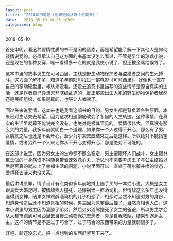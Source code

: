 ```yaml
---
layout: post
title:  "2018读书笔记《他知道风从哪个方向来》"
date:   2018-05-10 18:25 +0300
categories: blog
---
```


2018-05-10

首先申明，看这种言情性质的书不是闲的蛋疼，而是希望能了解一下其他人是如何谈情说爱的。必须承认自己这方面的书基本没怎么看过，不管是早年的琼瑶小说，还是现在的各种女穿，唯一看得多一点的就是武侠小说了，但还被金庸给误导了。

这本书里的故事发生在可可西里，主线是野生动物保护者与盗猎者之间的生死搏斗。这方面了解不多，知道多年前陆川拍过一部电影《可可西里》，好像也一直在自己的移动硬盘里，却从来没看。还没去追究书里描写的这些情节是源自真实的生活，还是作者自己异想天开瞎编乱造的，反正那些出生入死的野生动物保护者居然还是民间组织，如果是真的，也够让人嘘唏了。

回过头来说爱情，这本来也是我看这部书的目的。男女主都是背负着各种原罪，本来已对生活失去希望，因为这次相遇彻底改变了各自的人生轨迹。这种事情，在真实的生活里就算不能说完全没有，也绝对是极其罕见的。爱情很伟大，但真没有那么大的力量。我多年前就明白一个道理，如果你一个人过得不开心，那么有了男/女朋友之后也还是不会开心，至少荷尔蒙效应结束之后是这样。所以绝对不能指望爱情，或者另外一个人来让你从不开心变得开心，那是绝对不可能的。

在这部小说里，因为男女主的生命都不那么稳定，男主要跟坏人们战斗，女主跟林黛玉似的一身病恨不得随身带着速效救心丸，所以也不需要考虑王子与公主结婚以后是否真的就过上了幸福生活的问题，小说里面可以一直处于荷尔蒙井喷的状态，爱得死去活来也没关系。

最后讲讲原罪，情节设计有点类似多年前地摊上随手买的一本烂小说，大概是女主跟真爱大婚之时，被情敌找人撞死，还嫁祸给一醉酒司机。但情敌这么多年也没得逞得到女神，结果女神跟醉酒司机的儿子相恋了，相恋时当然不知道对方的身份，知道身份之后还不知道真相的时候，男主因为原罪最后挂了，当然真相也大白。这本小说里的男主因为灌醉了弟弟，然后弟弟酒驾撞死了女主的爸爸，所以男主才会从大都市跑到可可西里去当野生动物保护志愿者，算是自我救赎，结果却邂逅女主。这样的情节是不是过于巧合了，过于巧合的东西带来的力量就弱很多了。

好吧，趁还没忘光，把一点想到的东西赶紧写下来了。






<!--end-->
